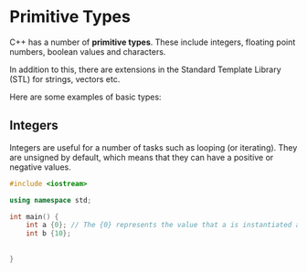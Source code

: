 # Primitive Types

C++ has a number of **primitive types**. These include integers, floating point numbers, boolean values and characters. 

In addition to this, there are extensions in the Standard Template Library (STL) for strings, vectors etc.

Here are some examples of basic types:

## Integers
Integers are useful for a number of tasks such as looping (or iterating). They are unsigned by default, which means that they can have a positive or negative values.

```cpp
#include <iostream>

using namespace std;

int main() {
    int a {0}; // The {0} represents the value that a is instantiated as.
    int b {10};
    
    
}
```
